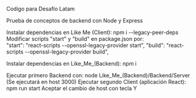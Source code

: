 Codigo para Desafío Latam

Prueba de conceptos de backend con Node y Express

Instalar dependencias en Like Me (Client): 
    npm i --legacy-peer-deps
Modificar scripts "start" y  "build" en package.json por:    
    "start": "react-scripts --openssl-legacy-provider start",
    "build": "react-scripts --openssl-legacy-provider build",

Instalar dependencias en Like_Me_(Backend): 
    npm i 

Ejecutar primero Backend con:
    node Like_Me_\(Backend\)/Backend/Server (Se ejecutará en host 3000)
Ejecutar segundo Client (aplicación React):
    npm run start 
    Aceptar el cambio de host con tecla Y
